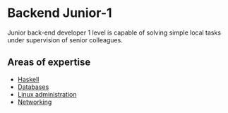 # Backend Junior-1
Junior back-end developer 1 level is capable of solving simple local tasks under supervision of senior colleagues.

## Areas of expertise 
- [Haskell](./haskell.md)
- [Databases](./db.md)
- [Linux administration](./linux.md)
- [Networking](./networking.md)
